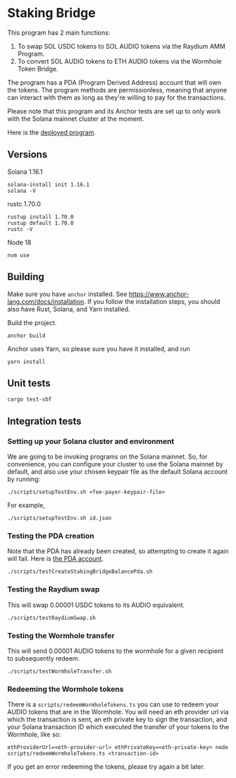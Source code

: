 # Staking Bridge

This program has 2 main functions:

1. To swap SOL USDC tokens to SOL AUDIO tokens via the Raydium AMM Program.
2. To convert SOL AUDIO tokens to ETH AUDIO tokens via the Wormhole Token Bridge.

The program has a PDA (Program Derived Address) account that will own the tokens.
The program methods are permissionless, meaning that anyone can interact with them as long as they're willing to pay for the transactions.

Please note that this program and its Anchor tests are set up to only work with the Solana mainnet cluster at the moment.

Here is the [deployed program](https://explorer.solana.com/address/HEDM7Zg7wNVSCWpV4TF7zp6rgj44C43CXnLtpY68V7bV).

## Versions

Solana 1.16.1

```
solana-install init 1.16.1
solana -V
```

rustc 1.70.0

```
rustup install 1.70.0
rustup default 1.70.0
rustc -V
```

Node 18

```
nvm use
```

## Building

Make sure you have `anchor` installed. See https://www.anchor-lang.com/docs/installation. If you follow the installation steps, you should also have Rust, Solana, and Yarn installed.

Build the project.

```
anchor build
```

Anchor uses Yarn, so please sure you have it installed, and run

```
yarn install
```

## Unit tests

```
cargo test-sbf
```

## Integration tests

### Setting up your Solana cluster and environment

We are going to be invoking programs on the Solana mainnet.
So, for convenience, you can configure your cluster to use the Solana mainnet by default, and also use your chosen keypair file as the default Solana account by running:

```
./scripts/setupTestEnv.sh <fee-payer-keypair-file>
```

For example,

```
./scripts/setupTestEnv.sh id.json
```

### Testing the PDA creation

Note that the PDA has already been created, so attempting to create it again will fail. Here is [the PDA account](https://explorer.solana.com/address/GwVsdGg5ZjJRzxP1wVhZBDKaS1BgdbV8sVvE4wDE36dU).

```
./scripts/testCreateStakingBridgeBalancePda.sh
```

### Testing the Raydium swap

This will swap 0.00001 USDC tokens to its AUDIO equivalent.

```
./scripts/testRaydiumSwap.sh
```

### Testing the Wormhole transfer

This will send 0.00001 AUDIO tokens to the wormhole for a given recipient to subsequently redeem.

```
./scripts/testWormholeTransfer.sh
```

### Redeeming the Wormhole tokens

There is a `scripts/redeemWormholeTokens.ts` you can use to redeem your AUDIO tokens that are in the Wormhole. You will need an eth provider url via which the transaction is sent, an eth private key to sign the transaction, and your Solana transaction ID which executed the transfer of your tokens to the Wormhole, like so:

```
ethProviderUrl=<eth-provider-url> ethPrivateKey=<eth-private-key> node scripts/redeemWormholeTokens.ts <transaction-id>
```

If you get an error redeeming the tokens, please try again a bit later.
